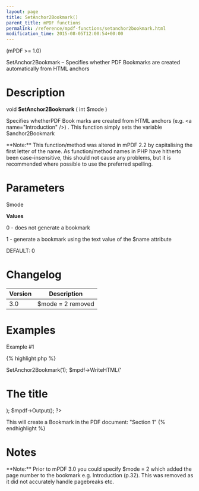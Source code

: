 ```yaml
---
layout: page
title: SetAnchor2Bookmark()
parent_title: mPDF functions
permalink: /reference/mpdf-functions/setanchor2bookmark.html
modification_time: 2015-08-05T12:00:54+00:00
---
```


(mPDF >= 1.0)

SetAnchor2Bookmark – Specifies whether PDF Bookmarks are created automatically from HTML anchors

# Description

void **SetAnchor2Bookmark** ( int <span class="parameter">$mode</span> )

Specifies whetherPDF Book marks are created from HTML anchors (e.g. &lt;a name="Introduction" /&gt;) . This function simply sets the variable <span class="parameter">$anchor2Bookmark</span>

<div class="alert alert-info" role="alert">**Note:** This function/method was altered in mPDF 2.2 by capitalising the first letter of the name. As function/method names in PHP have hitherto been case-insensitive, this should not cause any problems, but it is recommended where possible to use the preferred spelling.</div>

# Parameters

<span class="parameter">$mode</span>

**Values**

0 - does not generate a bookmark

1 - generate a bookmark using the text value of the <span class="parameter">$name</span> attribute

<span class="smallblock">DEFAULT</span>: 0<span class="smallblock"> </span>

# Changelog

<table class="table"> <thead>
<tr> <th>Version</th><th>Description</th> </tr>
</thead> <tbody>
<tr>
<td>3.0</td>
<td><span class="parameter">$mode</span> = 2 removed</td>
</tr>
</tbody> </table>

# Examples

Example #1

{% highlight php %}
<?php

$mpdf = new mPDF();

$mpdf->SetAnchor2Bookmark(1);

$mpdf->WriteHTML('<h1><a name="Section 1" />The title</h1>);

$mpdf->Output();

?>

This will create a Bookmark in the PDF document: "Section 1"
{% endhighlight %}

# Notes

<div class="alert alert-info" role="alert">**Note:** Prior to mPDF 3.0 you could specify <span class="parameter">$mode</span> = 2 which added the page number to the bookmark e.g. Introduction (p.32). This was removed as it did not accurately handle pagebreaks etc.</div>
